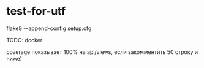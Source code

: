 # test-for-utf

flake8 --append-config setup.cfg

TODO: docker

coverage показывает 100% на api/views, если закомментить 50 строку и ниже)